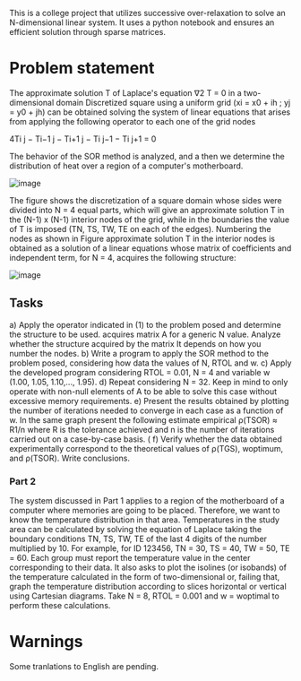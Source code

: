This is a college project that utilizes successive over-relaxation to solve an N-dimensional linear system. It uses a python notebook and ensures an efficient solution through sparse matrices.

# Problem statement
The approximate solution T of Laplace's equation ∇2 T = 0 in a 
two-dimensional domain Discretized square using a uniform grid (xi = x0 + ih ; yj = y0 + jh) 
can be obtained solving the system of linear equations that arises from applying 
the following operator to each one of the grid nodes

4Ti j − Ti−1 j − Ti+1 j − Ti j−1 − Ti j+1 = 0

The behavior of the SOR method is analyzed, and a then we determine the distribution of heat over a region of a computer's motherboard.

![image](https://github.com/Maferep/SOR-TemperatureSimulator/assets/62344533/f6f83df2-bcc9-4266-93c5-cd75e3c2875e)

The figure shows the discretization of a square domain whose sides were divided into N = 4 equal parts, 
which will give an approximate solution T in the (N-1) x (N-1) interior nodes of the grid, 
while in the boundaries the value of T is imposed (TN, TS, TW, TE on each of the edges). 
Numbering the nodes as shown in Figure approximate solution T in the interior nodes 
is obtained as a solution of a linear equations whose matrix of coefficients and independent term,
for N = 4, acquires the following structure:

![image](https://github.com/Maferep/SOR-TemperatureSimulator/assets/62344533/b299df53-d723-4056-b257-af096ff9d2aa)

## Tasks
a) Apply the operator indicated in (1) to the problem posed and determine the structure to be used. acquires matrix A for a generic N value. Analyze whether the structure acquired by the matrix It depends on how you number the nodes. 
b) Write a program to apply the SOR method to the problem posed, considering how data the values of N, RTOL and w. 
c) Apply the developed program considering RTOL = 0.01, N = 4 and variable w (1.00, 1.05, 1.10,..., 1.95). 
d) Repeat considering N = 32. Keep in mind to only operate with non-null elements of A to be able to solve this case without excessive memory requirements.
e) Present the results obtained by plotting the number of iterations needed to converge in each case as a function of w. In the same graph present the following estimate empirical ρ(TSOR) ≈ R1/n where R is the tolerance achieved and n is the number of iterations carried out on a case-by-case basis. (
f) Verify whether the data obtained experimentally correspond to the theoretical values of ρ(TGS), woptimum, and ρ(TSOR). Write conclusions.

### Part 2
The system discussed in Part 1 applies to a region of the motherboard of a computer where memories are going to be placed. 
Therefore, we want to know the temperature distribution in that area.
Temperatures in the study area can be calculated by solving the equation of Laplace taking the boundary conditions 
TN, TS, TW, TE of the last 4 digits of the number multiplied by 10. For example, for ID 123456, 
TN = 30, TS = 40, TW = 50, TE = 60. 
Each group must report the temperature value in the center corresponding to their data.
It also asks to plot the isolines (or isobands) of the temperature calculated in the form of two-dimensional or, 
failing that, graph the temperature distribution according to slices horizontal or vertical using Cartesian diagrams. 
Take N = 8, RTOL = 0.001 and w = woptimal to perform these calculations.

# Warnings

Some tranlations to English are pending.
